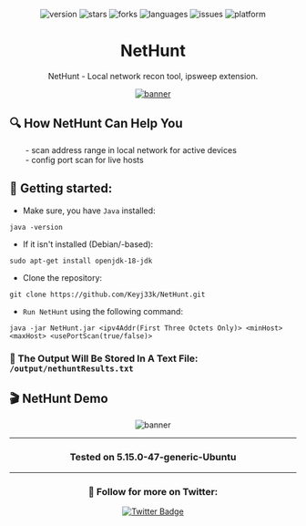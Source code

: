 <div align="center">

![version](https://img.shields.io/badge/Version-0.0.3-informational?style=flat&logo=&logoColor=white&color=red) ![stars](https://img.shields.io/github/stars/Keyj33k/NetHunt?style=social) ![forks](https://img.shields.io/github/forks/Keyj33k/NetHunt?label=Forks&logo=&logoColor=white&color=blue) ![languages](https://img.shields.io/github/languages/count/Keyj33k/NetHunt?style=social&logo=&logoColor=white&color=blue) ![issues](https://img.shields.io/github/last-commit/Keyj33k/NetHunt?style=flat&logo=&logoColor=white&color=blue) ![platform](https://img.shields.io/badge/Platform-Linux-informational?style=flat&logo=&logoColor=white&color=green) 

</div>
  
<div align="center">

# NetHunt 

</div>

<div align="center">

NetHunt - Local network recon tool, ipsweep extension. 

</div>

<div align="center">

<a href="https://github.com/Keyj33k/NetHunt/archive/refs/heads/main.zip"><img src="https://github.com/Keyj33k/NetHunt/blob/main/img/nethunt.png?raw=true" alt="banner"/></a>
  
</div>

## :mag: How NetHunt Can Help You
&emsp;&emsp;- scan address range in local network for active devices<br>
&emsp;&emsp;- config port scan for live hosts<br>

## :rocket: Getting started: 

- Make sure, you have `Java` installed:
```
java -version
```
- If it isn't installed (Debian/-based):
```
sudo apt-get install openjdk-18-jdk
```
- Clone the repository:
```
git clone https://github.com/Keyj33k/NetHunt.git
```
- `Run NetHunt` using the following command:
```
java -jar NetHunt.jar <ipv4Addr(First Three Octets Only)> <minHost> <maxHost> <usePortScan(true/false)>
```
### :memo: The Output Will Be Stored In A Text File: `/output/nethuntResults.txt`


## 🎬 NetHunt Demo
<div align="center">
  
![banner](https://github.com/Keyj33k/NetHunt/blob/main/img/netHuntDemo.gif?raw=true)
  
</div>

---

<div align="center">

### Tested on 5.15.0-47-generic-Ubuntu 

</div>

---


<div id="badges" align="center">
  
   ### :rocket: Follow for more on Twitter:
  
  <a href="https://twitter.com/Keyj33k/media">
    <img src="https://img.shields.io/badge/Twitter-blue?style=for-the-badge&logo=twitter&logoColor=white" alt="Twitter Badge"/>
  </a>
</div>
